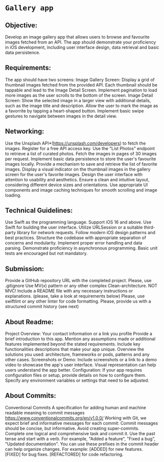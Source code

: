 # ``Gallery app``
## Objective:
Develop an image gallery app that allows users to browse and favourite images
fetched from an API. The app should demonstrate your proficiency in iOS
development, including user interface design, data retrieval and basic data
persistence.

## Requirements:
The app should have two screens:
Image Gallery Screen:
    Display a grid of thumbnail images fetched from the provided API.
    Each thumbnail should be tappable and lead to the Image Detail Screen.
    Implement pagination to load more images as the user scrolls to the bottom of the screen.
Image Detail Screen:
    Show the selected image in a larger view with additional details, such as the image title and description.
    Allow the user to mark the image as a favoгrite by tapping a heart-shaped button.
    Implement basic swipe gestures to navigate between images in the detail view.

## Networking:
Use the Unsplash API*(https://unsplash.com/developers) to fetch the images.
Register for a free API access key.
Use the "List Photos" endpoint to retrieve a list of curated photos.
Fetch the images in pages of 30 images per request.
Implement basic data persistence to store the user's favourite images locally.
Provide a mechanism to save and retrieve the list of favorite images.
Display a visual indicator on the thumbnail images in the gallery screen for the
user's favorite images.
Design the user interface with attention to usability and aesthetics.
Ensure a clean and intuitive layout, considering different device sizes and
orientations.
Use appropriate UI components and image caching techniques for smooth
scrolling and image loading.

## Technical Guidelines:
Use Swift as the programming language.
Support iOS 16 and above.
Use Swift for building the user interface.
Utilize URLSession or a suitable third-party library for network requests.
Follow modern iOS design patterns and best practices.
Structure the codebase with appropriate separation of concerns and
modularity.
Implement proper error handling and data parsing.
Demonstrate proficiency in asynchronous programming.
Basic unit tests are encouraged but not mandatory.

## Submission:
Provide a GitHub repository URL with the completed project.
Please, use .gitignore
Use MV(x) pattern or any other complex Clean-architecture. NOT MVC!
Include a README file with any necessary instructions or explanations.
(please, take a look at requirements below)
Please, use swiftlint or any other linter for code formatting.
Please, provide us with a structured commit history (see next)

## About Readme:
Project Overview:
Your contact information or a link you profile
Provide a brief introduction to this app.
Mention any assumptions made or additional features implemented
beyond the stated requirements.
Include key functionalities descriptions that make your app unique.
Overview the solutions you used: architecture, frameworks or pods,
patterns and any other cases.
Screenshots or Demo:
Include screenshots or a link to a demo video to showcase the app's user
interface.
Visual representation can help users understand the app better.
Configuration:
If your app requires configuration files or setup, provide details on how to
configure them.
Specify any environment variables or settings that need to be adjusted.

## About Commits:
Conventional Commits
A specification for adding human and machine readable meaning to commit messages
https://www.conventionalcommits.org/en/v1.0.0/
Working with Git, we expect brief and informative messages for each commit:
Commit messages should be concise, but informative.
Avoid creating super-commits. Complete one logical and comprehensive task
and commit it.
Use the past tense and start with a verb.
For example,
"Added a feature", "Fixed a bug", "Updated documentation".
You can use these prefixes in the commit header can help organize changes.
For example:
[ADDED] for new features.
[FIXED] for bug fixes.
[REFACTORED] for code refactoring.
